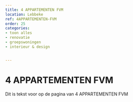 ```yaml
---
title: 4 APPARTEMENTEN FVM
location: Lebbeke
ref: 4APPARTEMENTEN-FVM
order: 25
categories:
- toon alles
- renovatie
- groepswoningen
- interieur & design


---
```

# 4 APPARTEMENTEN FVM

Dit is tekst voor op de pagina van 4 APPARTEMENTEN FVM